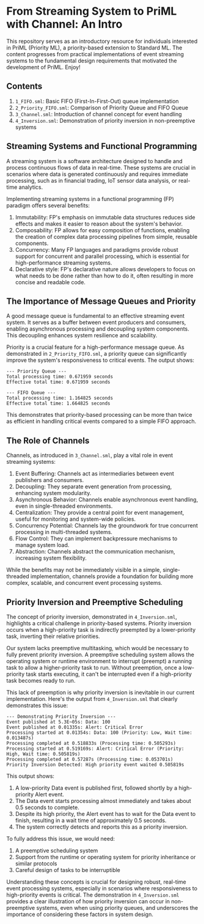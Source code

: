 # From Streaming System to PriML with Channel: An Intro

This repository serves as an introductory resource for individuals interested in PriML (Priority ML), a priority-based extension to Standard ML. The content progresses from practical implementations of event streaming systems to the fundamental design requirements that motivated the development of PriML. Enjoy!

## Contents

1. `1_FIFO.sml`: Basic FIFO (First-In-First-Out) queue implementation
2. `2_Priority_FIFO.sml`: Comparison of Priority Queue and FIFO Queue
3. `3_Channel.sml`: Introduction of channel concept for event handling
4. `4_Inversion.sml`: Demonstration of priority inversion in non-preemptive systems

## Streaming Systems and Functional Programming

A streaming system is a software architecture designed to handle and process continuous flows of data in real-time. These systems are crucial in scenarios where data is generated continuously and requires immediate processing, such as in financial trading, IoT sensor data analysis, or real-time analytics.

Implementing streaming systems in a functional programming (FP) paradigm offers several benefits:

1. Immutability: FP's emphasis on immutable data structures reduces side effects and makes it easier to reason about the system's behavior.
2. Composability: FP allows for easy composition of functions, enabling the creation of complex data processing pipelines from simple, reusable components.
3. Concurrency: Many FP languages and paradigms provide robust support for concurrent and parallel processing, which is essential for high-performance streaming systems.
4. Declarative style: FP's declarative nature allows developers to focus on what needs to be done rather than how to do it, often resulting in more concise and readable code.

## The Importance of Message Queues and Priority

A good message queue is fundamental to an effective streaming event system. It serves as a buffer between event producers and consumers, enabling asynchronous processing and decoupling system components. This decoupling enhances system resilience and scalability.

Priority is a crucial feature for a high-performance message queue. As demonstrated in `2_Priority_FIFO.sml`, a priority queue can significantly improve the system's responsiveness to critical events. The output shows:

```
--- Priority Queue ---
Total processing time: 0.671959 seconds
Effective total time: 0.671959 seconds

--- FIFO Queue ---
Total processing time: 1.164825 seconds
Effective total time: 1.664825 seconds
```

This demonstrates that priority-based processing can be more than twice as efficient in handling critical events compared to a simple FIFO approach.

## The Role of Channels

Channels, as introduced in `3_Channel.sml`, play a vital role in event streaming systems:

1. Event Buffering: Channels act as intermediaries between event publishers and consumers.
2. Decoupling: They separate event generation from processing, enhancing system modularity.
3. Asynchronous Behavior: Channels enable asynchronous event handling, even in single-threaded environments.
4. Centralization: They provide a central point for event management, useful for monitoring and system-wide policies.
5. Concurrency Potential: Channels lay the groundwork for true concurrent processing in multi-threaded systems.
6. Flow Control: They can implement backpressure mechanisms to manage system load.
7. Abstraction: Channels abstract the communication mechanism, increasing system flexibility.

While the benefits may not be immediately visible in a simple, single-threaded implementation, channels provide a foundation for building more complex, scalable, and concurrent event processing systems.

## Priority Inversion and Preemptive Scheduling

The concept of priority inversion, demonstrated in `4_Inversion.sml`, highlights a critical challenge in priority-based systems. Priority inversion occurs when a high-priority task is indirectly preempted by a lower-priority task, inverting their relative priorities.

Our system lacks preemptive multitasking, which would be necessary to fully prevent priority inversion. A preemptive scheduling system allows the operating system or runtime environment to interrupt (preempt) a running task to allow a higher-priority task to run. Without preemption, once a low-priority task starts executing, it can't be interrupted even if a high-priority task becomes ready to run.

This lack of preemption is why priority inversion is inevitable in our current implementation. Here's the output from `4_Inversion.sml` that clearly demonstrates this issue:

```
--- Demonstrating Priority Inversion ---
Event published at 5.3E~05s: Data: 100
Event published at 0.01335s: Alert: Critical Error
Processing started at 0.01354s: Data: 100 (Priority: Low, Wait time: 0.013487s)
Processing completed at 0.518833s (Processing time: 0.505293s)
Processing started at 0.519169s: Alert: Critical Error (Priority: High, Wait time: 0.505819s)
Processing completed at 0.57287s (Processing time: 0.053701s)
Priority Inversion Detected: High priority event waited 0.505819s
```

This output shows:

1. A low-priority Data event is published first, followed shortly by a high-priority Alert event.
2. The Data event starts processing almost immediately and takes about 0.5 seconds to complete.
3. Despite its high priority, the Alert event has to wait for the Data event to finish, resulting in a wait time of approximately 0.5 seconds.
4. The system correctly detects and reports this as a priority inversion.

To fully address this issue, we would need:

1. A preemptive scheduling system
2. Support from the runtime or operating system for priority inheritance or similar protocols
3. Careful design of tasks to be interruptible

Understanding these concepts is crucial for designing robust, real-time event processing systems, especially in scenarios where responsiveness to high-priority events is critical. The demonstration in `4_Inversion.sml` provides a clear illustration of how priority inversion can occur in non-preemptive systems, even when using priority queues, and underscores the importance of considering these factors in system design.